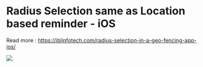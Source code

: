 # Radius Selection same as Location based reminder - iOS

Read more : https://iblinfotech.com/radius-selection-in-a-geo-fencing-app-ios/

![](demo-video.gif)

